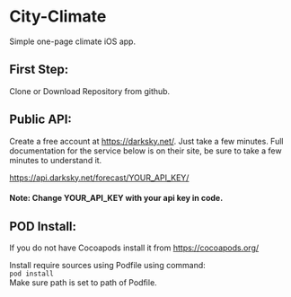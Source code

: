 # City-Climate
Simple one-page climate iOS app.

## First Step:
Clone or Download Repository from github.

## Public API:
Create a free account at https://darksky.net/. Just take a few minutes. Full documentation for the service below is on their site, be sure to take a few minutes to understand it. 

https://api.darksky.net/forecast/YOUR_API_KEY/

#### Note: Change YOUR_API_KEY with your api key in code.

## POD Install:
If you do not have Cocoapods install it from <a>https://cocoapods.org/</a>

Install require sources using Podfile using command: <br/>
```pod install``` <br/>
Make sure path is set to path of Podfile.


